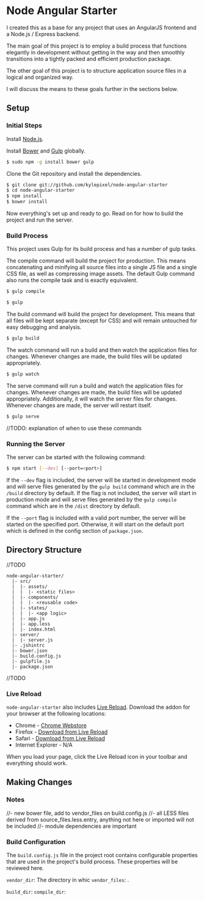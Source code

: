 # Node Angular Starter

I created this as a base for any project that uses an AngularJS frontend and a Node.js / Express backend.

The main goal of this project is to employ a build process that functions elegantly in development without getting in the way and then smoothly transitions into a tightly packed and efficient production package.

The other goal of this project is to structure application source files in a logical and organized way.

I will discuss the means to these goals further in the sections below.

## Setup

### Initial Steps

Install [Node.js](http://nodejs.org/).

Install [Bower](http://bower.io/) and [Gulp](http://gulpjs.com/) globally.

```sh
$ sudo npm -g install bower gulp
```

Clone the Git repository and install the dependencies.

```sh
$ git clone git://github.com/kylepixel/node-angular-starter
$ cd node-angular-starter
$ npm install
$ bower install
```

Now everything's set up and ready to go. Read on for how to build the project and run the server.

### Build Process

This project uses Gulp for its build process and has a number of gulp tasks.

The compile command will build the project for production. This means concatenating and minifying all source files into a single JS file and a single CSS file, as well as compressing image assets. The default Gulp command also runs the compile task and is exactly equivalent.

```sh
$ gulp compile
```
```sh
$ gulp
```

The build command will build the project for development. This means that all files will be kept separate (except for CSS) and will remain untouched for easy debugging and analysis.

```sh
$ gulp build
```

The watch command will run a build and then watch the application files for changes. Whenever changes are made, the build files will be updated appropriately.

```sh
$ gulp watch
```

The serve command will run a build and watch the application files for changes. Whenever changes are made, the build files will be updated appropriately. Additionally, it will watch the server files for changes. Whenever changes are made, the server will restart itself.

```sh
$ gulp serve
```

//TODO: explanation of when to use these commands

### Running the Server

The server can be started with the following command:

```sh
$ npm start [--dev] [--port=<port>]
```

If the `--dev` flag is included, the server will be started in development mode and will serve files generated by the `gulp build` command which are in the `/build` directory by default. If the flag is not included, the server will start in production mode and will serve files generated by the `gulp compile` command which are in the `/dist` directory by default.

If the `--port` flag is included with a valid port number, the server will be started on the specified port. Otherwise, it will start on the default port which is defined in the config section of `package.json`.

## Directory Structure

//TODO

```
node-angular-starter/
  |- src/
  |  |- assets/
  |  |  |- <static files>
  |  |- components/
  |  |  |- <reusable code>
  |  |- states/
  |  |  |- <app logic>
  |  |- app.js
  |  |- app.less
  |  |- index.html
  |- server/
  |  |- server.js
  |- .jshintrc
  |- bower.json
  |- build.config.js
  |- gulpfile.js
  |- package.json
```

//TODO

### Live Reload

`node-angular-starter` also includes [Live Reload](http://livereload.com/). Download the addon for your browser at the following locations:

- Chrome - [Chrome Webstore](https://chrome.google.com/webstore/detail/livereload/jnihajbhpnppcggbcgedagnkighmdlei)
- Firefox - [Download from Live Reload](http://download.livereload.com/2.0.8/LiveReload-2.0.8.xpi)
- Safari - [Download from Live Reload](http://download.livereload.com/2.0.9/LiveReload-2.0.9.safariextz)
- Internet Explorer - N/A

When you load your page, click the Live Reload icon in your toolbar and
everything should work.

## Making Changes

### Notes

//- new bower file, add to vendor_files on build.config.js
//- all LESS files derived from source_files.less.entry, anything not here or imported will not be included
//- module dependencies are important

### Build Configuration

The `build.config.js` file in the project root contains configurable properties that are used in the project's build process. These properties will be reviewed here.

`vendor_dir`: The directory in whic
`vendor_files`: .

`build_dir`: 
`compile_dir`: 